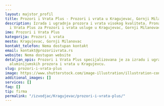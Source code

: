 ```yaml
---
---
layout: majstor_profil
title: Prozori i Vrata Plus - Prozori i vrata u Kragujevac, Gornji Milanovac
description: Izrada i ugradnja prozora i vrata visokog kvaliteta. Pronađite Prozori
  i Vrata Plus za Prozori i vrata usluge u Kragujevac, Gornji Milanovac.
ime: Prozori i Vrata Plus
kategorija: Prozori i vrata
mesto: Kragujevac, Gornji Milanovac
kontakt_telefon: Nema dostupan kontakt
email: kontakt@prozoriivrata.rs
website: Nema dostupan website
detaljan_opis: Prozori i Vrata Plus specijalizovana je za izradu i ugradnju PVC i
  aluminijumskih prozora i vrata u Kragujevcu.
slug: prozori-i-vrata-plus
image: https://www.shutterstock.com/image-illustration/illustration-construction-worker-purple-jacket-600nw-2609794615.jpg
additional_images: []
services: []
faq: []
tip: firma
permalink: "/izvodjac/Kragujevac/prozori-i-vrata-plus/"
---
```

